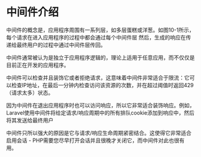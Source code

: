 # 中间件介绍

中间件的概念是，应用程序周围有一系列层，如多层蛋糕或洋葱。如图10-1所示，每个请求在进入应用程序的过程中都会通过每个中间件层 然后，生成的响应在传递给最终用户的过程中通过中间件层传回。

中间件通常被认为是独立于应用程序逻辑的，理论上适用于任意应用，而不仅仅是目前正在开发的应用程序。

中间件可以检查并且装饰它或者拒绝请求，这意味着中间件非常适合于限流：它可以检查IP地址，在最后一分钟内检查访问该资源的次数，并在超过阈值时返回429（请求太多）状态。

因为中间件在退出应用程序时也可以访问响应，所以它非常适合装饰响应。例如，Laravel使用中间件将给定请求/响应周期中的所有排队cookie添加到响应中，然后将其发送给最终用户

中间件只所以强大的原因是它与请求/响应生命周期紧密结合。这使得它非常适合启用会话 - PHP需要您尽早打开会话并且很晚才关闭它，而中间件对此也很有用。

